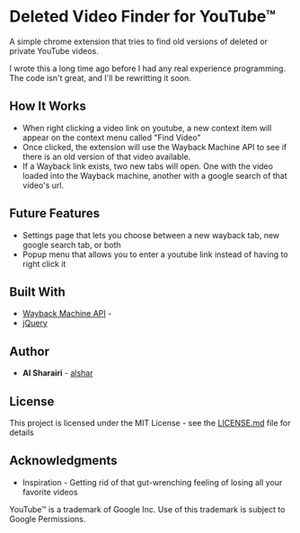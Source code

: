 # Deleted Video Finder for YouTube™

A simple chrome extension that tries to find old versions of deleted or private YouTube videos.

I wrote this a long time ago before I had any real experience programming. The code isn't great, and I'll be rewritting it soon.

## How It Works
* When right clicking a video link on youtube, a new context item will appear on the context menu called "Find Video" 
* Once clicked, the extension will use the Wayback Machine API to see if there is an old version of that video available.
* If a Wayback link exists, two new tabs will open. One with the video loaded into the Wayback machine, another with a
google search of that video's url. 

## Future Features
* Settings page that lets you choose between a new wayback tab, new google search tab, or both
* Popup menu that allows you to enter a youtube link instead of having to right click it

## Built With

* [Wayback Machine API](https://archive.org/help/wayback_api.php) - 
* [jQuery](https://jquery.com/download/) 


## Author

* **Al Sharairi** - [alshar](https://github.com/alshar)

## License

This project is licensed under the MIT License - see the [LICENSE.md](https://github.com/alshar/Deleted-Video-Finder-For-YouTube-/blob/master/LICENSE) file for details

## Acknowledgments

* Inspiration - Getting rid of that gut-wrenching feeling of losing all your favorite videos

YouTube™ is a trademark of Google Inc. Use of this trademark is subject to Google Permissions.

